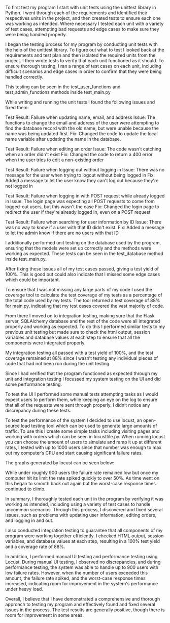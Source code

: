 To first test my program I start with unit tests using the unittest library in Python. I went through each of the requirements and identified their respectives units in the project, and then created tests to ensure each one was working as intended. Where necessary I tested each unit with a variety of test cases, attempting bad requests and edge cases to make sure they were being handled properly.

I began the testing process for my program by conducting unit tests with the help of the unittest library. To figure out what to test I looked back at the requirements and test plan and then isolated the required units from the project. I then wrote tests to verify that each unit functioned as it should. To ensure thorough testing, I ran a range of test cases on each unit, including difficult scenarios and edge cases in order to confirm that they were being handled correctly.

This testing can be seen in the test_user_functions and test_admin_functions methods inside test_main.py

While writing and running the unit tests I found the following issues and fixed them:

Test Result: Failure when updating name, email, and address
Issue: The functions to change the email and address of the user were attempting to find the database record with the old name, but were unable because the name was being updated first.
Fix: Changed the code to update the local name variable after updating the name in the database.

Test Result: Failure when editing an order
Issue: The code wasn't catching when an order didn't exist
Fix: Changed the code to return a 400 error when the user tries to edit a non-existing order

Test Result: Failure when logging out without logging in
Issue: There was no message for the user when trying to logout without being logged in
Fix: Added a message to let the user know they can't log out because they're not logged in

Test Result: Failure when logging in with POST request while already logged in
Issue: The login page was expecting all POST requests to come from logged-out users, but this wasn't the case
Fix: Changed the login page to redirect the user if they're already logged in, even on a POST request

Test Result: Failure when searching for user information by ID
Issue: There was no way to know if a user with that ID didn't exist.
Fix: Added a message to let the admin know if there are no users with that ID

I additionally performed unit testing on the database used by the program, ensuring that the models were set up correctly and the methods were working as expected. These tests can be seen in the test_database method inside test_main.py.

After fixing these issues all of my test cases passed, giving a test yield of 100%. This is good but could also indicate that I missed some edge cases which could be important. 

To ensure that I was not missing any large parts of my code I used the coverage tool to calculate the test coverage of my tests as a percentage of the total code used by my tests. The tool returned a test coverage of 88% for main.py, indicating that my test cases covered the vast majority of code.

From there I moved on to integration testing, making sure that the Flask server, SQLAlchemy database and the rest of the code were all integrated properly and working as expected. To do this I performed similar tests to my previous unit testing but made sure to check the html output, session variables and database values at each step to ensure that all the components were integrated properly.

My integration testing all passed with a test yield of 100%, and the test coverage remained at 88% since I wasn’t testing any individual pieces of code that had not been run during the unit testing.

Since I had verified that the program functioned as expected through my unit and integration testing I focussed my system testing on the UI and did some performance testing. 

To test the UI I performed some manual tests attempting tasks as I would expect users to perform them, while keeping an eye on the log to ensure that all of the requests were sent through properly. I didn’t notice any discrepancy during these tests.

To test the performance of the system I decided to use locust, an open-source load testing tool which can be used to generate large amounts of traffic. To use this I create some simple tasks including visiting pages and working with orders which can be seen in locustfile.py. When running locust you can choose the amount of users to simulate and ramp it up at different rates, I tested with up to 1000 users since that number was enough to max out my computer’s CPU and start causing significant failure rates.

The graphs generated by locust can be seen below:


While under roughly 900 users the failure rate remained low but once my computer hit its limit the rate spiked quickly to over 50%. As time went on this began to smooth back out again but the worst-case response times continued to climb.

In summary, I thoroughly tested each unit in the program by verifying it was working as intended, including using a variety of test cases to handle uncommon scenarios. Through this process, I discovered and fixed several issues, such as problems with updating user information, editing orders, and logging in and out.

I also conducted integration testing to guarantee that all components of my program were working together efficiently. I checked HTML output, session variables, and database values at each step, resulting in a 100% test yield and a coverage rate of 88%.

In addition, I performed manual UI testing and performance testing using Locust. During manual UI testing, I observed no discrepancies, and during performance testing, the system was able to handle up to 900 users with low failure rates. However, when the number of users exceeded this amount, the failure rate spiked, and the worst-case response times increased, indicating room for improvement in the system's performance under heavy load.

Overall, I believe that I have demonstrated a comprehensive and thorough approach to testing my program and effectively found and fixed several issues in the process. The test results are generally positive, though there is room for improvement in some areas.
